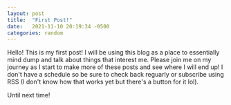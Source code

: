 ```yaml
---
layout: post
title:  "First Post!"
date:   2021-11-10 20:19:34 -0500
categories: random
---
```

Hello! This is my first post! I will be using this blog as a place to essentially mind dump and talk about things that interest me. Please join me on my journey as I start to make more of these posts and see where I will end up! I don't have a schedule so be sure to check back reguarly or subscribe using RSS (I don't know how that works yet but there's a button for it lol). 

Until next time!
